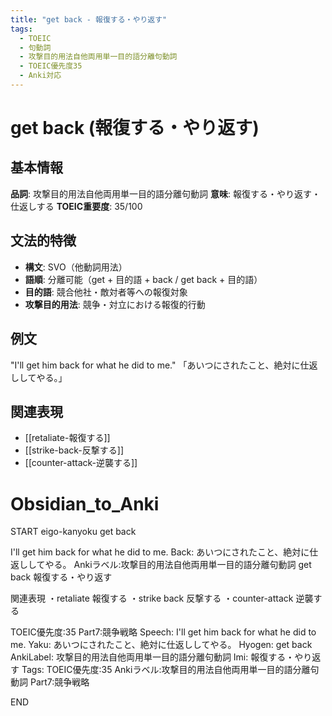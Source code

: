 ```yaml
---
title: "get back - 報復する・やり返す"
tags:
  - TOEIC
  - 句動詞
  - 攻撃目的用法自他両用単一目的語分離句動詞
  - TOEIC優先度35
  - Anki対応
---
```


# get back (報復する・やり返す)

## 基本情報
**品詞**: 攻撃目的用法自他両用単一目的語分離句動詞
**意味**: 報復する・やり返す・仕返しする
**TOEIC重要度**: 35/100

## 文法的特徴
- **構文**: SVO（他動詞用法）
- **語順**: 分離可能（get + 目的語 + back / get back + 目的語）
- **目的語**: 競合他社・敵対者等への報復対象
- **攻撃目的用法**: 競争・対立における報復的行動

## 例文
"I'll get him back for what he did to me."
「あいつにされたこと、絶対に仕返ししてやる。」

## 関連表現
- [[retaliate-報復する]]
- [[strike-back-反撃する]]
- [[counter-attack-逆襲する]]

# Obsidian_to_Anki
START
eigo-kanyoku
get back

I'll get him back for what he did to me.
Back: 
あいつにされたこと、絶対に仕返ししてやる。
Ankiラベル:攻撃目的用法自他両用単一目的語分離句動詞
get back
報復する・やり返す

関連表現
・retaliate 報復する
・strike back 反撃する
・counter-attack 逆襲する

TOEIC優先度:35
Part7:競争戦略
Speech: I'll get him back for what he did to me.
Yaku: あいつにされたこと、絶対に仕返ししてやる。
Hyogen: get back
AnkiLabel: 攻撃目的用法自他両用単一目的語分離句動詞
Imi: 報復する・やり返す
Tags: TOEIC優先度:35 Ankiラベル:攻撃目的用法自他両用単一目的語分離句動詞 Part7:競争戦略
<!--ID: 1753274318642-->
END 